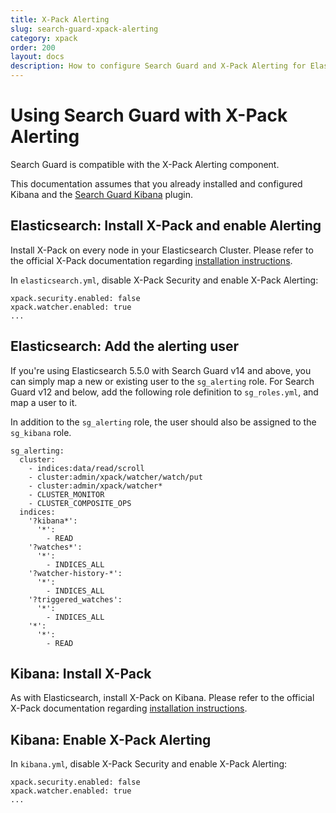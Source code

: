 ```yaml
---
title: X-Pack Alerting
slug: search-guard-xpack-alerting
category: xpack
order: 200
layout: docs
description: How to configure Search Guard and X-Pack Alerting for Elasticsearch
---
```

<!---
Copryight 2017 floragunn GmbH
-->
# Using Search Guard with X-Pack Alerting

Search Guard is compatible with the X-Pack Alerting component. 

This documentation assumes that you already installed and configured Kibana and the [Search Guard Kibana](kibana.md) plugin.

## Elasticsearch: Install X-Pack and enable Alerting

Install X-Pack on every node in your Elasticsearch Cluster. Please refer to the official X-Pack documentation regarding [installation instructions](https://www.elastic.co/guide/en/x-pack/current/installing-xpack.html).

In `elasticsearch.yml`, disable X-Pack Security and enable X-Pack Alerting:

```
xpack.security.enabled: false
xpack.watcher.enabled: true
...
```

## Elasticsearch: Add the alerting user

If you're using Elasticsearch 5.5.0 with Search Guard v14 and above, you can simply map a new or existing user to the `sg_alerting` role. For Search Guard v12 and below, add the following role definition to `sg_roles.yml`, and map a user to it.

In addition to the `sg_alerting` role, the user should also be assigned to the `sg_kibana` role.

```
sg_alerting:
  cluster:
    - indices:data/read/scroll
    - cluster:admin/xpack/watcher/watch/put
    - cluster:admin/xpack/watcher*
    - CLUSTER_MONITOR
    - CLUSTER_COMPOSITE_OPS
  indices:
    '?kibana*':
      '*':
        - READ
    '?watches*':
      '*':
        - INDICES_ALL
    '?watcher-history-*':
      '*':
        - INDICES_ALL
    '?triggered_watches':
      '*':
        - INDICES_ALL
    '*':
      '*':
        - READ
```

## Kibana: Install X-Pack

As with Elasticsearch, install X-Pack on Kibana. Please refer to the official X-Pack documentation regarding [installation instructions](https://www.elastic.co/guide/en/x-pack/current/installing-xpack.html).
      
## Kibana: Enable X-Pack Alerting

In `kibana.yml`, disable X-Pack Security and enable X-Pack Alerting:


```
xpack.security.enabled: false
xpack.watcher.enabled: true
...
```